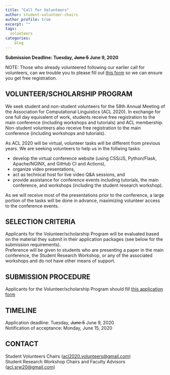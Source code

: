 ```yaml
---
title: "Call for Volunteers"
author: student-volunteer-chairs
author_profile: true
excerpt: ""
tags:
  volunteers
categories:
    blog
---
```


<b>Submission Deadline: Tuesday, <strike>June 5</strike> June 9, 2020</b>

NOTE: Those who already volunteered following our earlier call for volunteers, can we trouble you to please fill out [this form](https://docs.google.com/forms/d/e/1FAIpQLSefcn0Evb_K-NTT62c1yty_3v0XddvafZT_UYP47GsC2sFFnA/viewform?usp=sf_link) so we can ensure you get free registration.

<h2>VOLUNTEER/SCHOLARSHIP PROGRAM</h2>

We seek student and non-student volunteers for the 58th Annual Meeting of the Association for Computational Linguistics (ACL 2020). In exchange for one full day equivalent of work, students receive free registration to the main conference (including workshops and tutorials) and ACL membership.  Non-student volunteers also receive free registration to the main conference (including workshops and tutorials). 

As ACL 2020 will be virtual, volunteer tasks will be different from previous years. We are seeking volunteers to help us in the follwing tasks:
- develop the virtual conference website (using CSS/JS, Python/Flask, Apache/NGINX, and GitHub CI and Actions), 
- organize video presentations, 
- act as technical host for live video Q&A sessions, and 
- provide assistance for conference events including tutorials, the main conference, and workshops (including the student research workshop). 

As we will receive most of the presentations prior to the conference, a large portion of the tasks will be done in advance, maximizing volunteer access to the conference events.  

<h2>SELECTION CRITERIA</h2>

Applicants for the Volunteer/scholarship Program will be evaluated based on the material they submit in their application packages (see below for the submission requirements). <br/>
Preference will be given to students who are presenting a paper in the main conference, the Student Research Workshop, or any of the associated workshops and do not have other means of support.

<h2>SUBMISSION PROCEDURE</h2>

Applicants for the Volunteer/scholarship Program should fill [this application form](https://docs.google.com/forms/d/e/1FAIpQLSefcn0Evb_K-NTT62c1yty_3v0XddvafZT_UYP47GsC2sFFnA/viewform?usp=sf_link)

<h2>TIMELINE</h2>

Application deadline: Tuesday, <strike>June 5</strike> June 9, 2020 <br/>
Notification of acceptance: Monday, June 15, 2020 <br/>

<h2>CONTACT</h2>

Student Volunteers Chairs ([acl2020.volunteers@gmail.com](mailto:acl2020.volunteers@gmail.com)) <br/>
Student Research Workshop Chairs and Faculty Advisors ([acl.srw20@gmail.com](acl.srw20@gmail.com))

